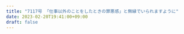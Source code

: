 ```yaml
---
title: "7117号 「仕事以外のことをしたときの罪悪感」と無縁でいられますように"
date: 2023-02-20T19:41:00+09:00
draft: false
---
```


```
```

```
```

